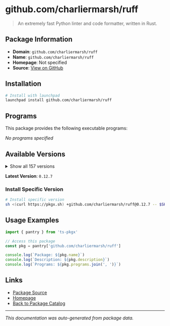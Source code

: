 # github.com/charliermarsh/ruff

> An extremely fast Python linter and code formatter, written in Rust.

## Package Information

- **Domain**: `github.com/charliermarsh/ruff`
- **Name**: `github.com/charliermarsh/ruff`
- **Homepage**: Not specified
- **Source**: [View on GitHub](https://github.com/pkgxdev/pantry/tree/main/projects/github.com/charliermarsh/ruff/package.yml)

## Installation

```bash
# Install with launchpad
launchpad install github.com/charliermarsh/ruff
```

## Programs

This package provides the following executable programs:

*No programs specified*

## Available Versions

<details>
<summary>Show all 157 versions</summary>

- `0.12.7`, `0.12.5`, `0.12.4`, `0.12.3`, `0.12.2`
- `0.12.1`, `0.12.0`, `0.11.13`, `0.11.12`, `0.11.11`
- `0.11.10`, `0.11.9`, `0.11.8`, `0.11.7`, `0.11.6`
- `0.11.5`, `0.11.4`, `0.11.3`, `0.11.2`, `0.11.1`
- `0.11.0`, `0.10.0`, `0.9.10`, `0.9.9`, `0.9.8`
- `0.9.7`, `0.9.6`, `0.9.5`, `0.9.4`, `0.9.3`
- `0.9.2`, `0.9.1`, `0.9.0`, `0.8.6`, `0.8.5`
- `0.8.4`, `0.8.3`, `0.8.2`, `0.8.1`, `0.8.0`
- `0.7.4`, `0.7.3`, `0.7.2`, `0.7.1`, `0.7.0`
- `0.6.9`, `0.6.8`, `0.6.7`, `0.6.6`, `0.6.5`
- `0.6.4`, `0.6.3`, `0.6.2`, `0.6.1`, `0.6.0`
- `0.5.7`, `0.5.6`, `0.5.5`, `0.5.4`, `0.5.3`
- `0.5.2`, `0.5.1`, `0.5.0`, `0.4.10`, `0.4.9`
- `0.4.8`, `0.4.7`, `0.4.6`, `0.4.5`, `0.4.4`
- `0.4.3`, `0.4.2`, `0.4.1`, `0.4.0`, `0.3.7`
- `0.3.6`, `0.3.5`, `0.3.4`, `0.3.3`, `0.3.2`
- `0.3.1`, `0.3.0`, `0.2.2`, `0.2.1`, `0.2.0`
- `0.1.15`, `0.1.14`, `0.1.13`, `0.1.12`, `0.1.11`
- `0.1.10`, `0.1.9`, `0.1.8`, `0.1.7`, `0.1.6`
- `0.1.5`, `0.1.4`, `0.1.3`, `0.1.2`, `0.1.1`
- `0.1.0`, `0.0.292`, `0.0.291`, `0.0.290`, `0.0.289`
- `0.0.288`, `0.0.287`, `0.0.286`, `0.0.285`, `0.0.284`
- `0.0.283`, `0.0.282`, `0.0.281`, `0.0.280`, `0.0.279`
- `0.0.278`, `0.0.277`, `0.0.276`, `0.0.275`, `0.0.274`
- `0.0.273`, `0.0.272`, `0.0.271`, `0.0.270`, `0.0.269`
- `0.0.268`, `0.0.267`, `0.0.266`, `0.0.265`, `0.0.264`
- `0.0.263`, `0.0.262`, `0.0.261`, `0.0.260`, `0.0.259`
- `0.0.258`, `0.0.257`, `0.0.256`, `0.0.255`, `0.0.254`
- `0.0.253`, `0.0.252`, `0.0.251`, `0.0.250`, `0.0.249`
- `0.0.248`, `0.0.247`, `0.0.246`, `0.0.245`, `0.0.244`
- `0.0.243`, `0.0.242`, `0.0.241`, `0.0.240`, `0.0.239`
- `0.0.238`, `0.0.237`

</details>

**Latest Version**: `0.12.7`

### Install Specific Version

```bash
# Install specific version
sh <(curl https://pkgx.sh) +github.com/charliermarsh/ruff@0.12.7 -- $SHELL -i
```

## Usage Examples

```typescript
import { pantry } from 'ts-pkgx'

// Access this package
const pkg = pantry['github.com/charliermarsh/ruff']

console.log(`Package: ${pkg.name}`)
console.log(`Description: ${pkg.description}`)
console.log(`Programs: ${pkg.programs.join(', ')}`)
```

## Links

- [Package Source](https://github.com/pkgxdev/pantry/tree/main/projects/github.com/charliermarsh/ruff/package.yml)
- [Homepage](#)
- [Back to Package Catalog](../../../package-catalog.md)

---

*This documentation was auto-generated from package data.*
